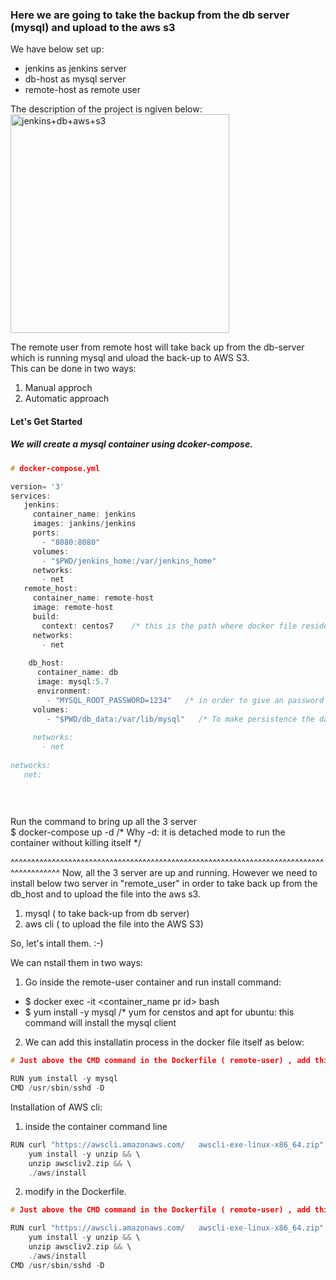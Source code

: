 ### Here we are going to take the backup from the db server (mysql) and upload to the aws s3 


We have below set up:
- jenkins as jenkins server
- db-host as mysql server
- remote-host as remote user


The description of the project is ngiven below:\
<img width="350" alt="jenkins+db+aws+s3" src="https://user-images.githubusercontent.com/68118215/115134523-7e218d80-a02e-11eb-8fad-aee900da25a5.png">

The remote user from remote host will take back up from the db-server which is running mysql and uload the back-up to AWS S3.\
This can be done in two ways:
1. Manual approch
2. Automatic approach


#### Let's Get Started

##### We will create a mysql container using dcoker-compose.

```c
# docker-compose.yml 

version= '3'
services:
   jenkins:
     container_name: jenkins
     images: jankins/jenkins
     ports:
       - "8080:8080"
     volumes:
       - "$PWD/jenkins_home:/var/jenkins_home"
     networks:
       - net
   remote_host:
     container_name: remote-host
     image: remote-host
     build:
       context: centos7    /* this is the path where docker file reside*/
     networks:
       - net 
     
    db_host:
      container_name: db
      image: mysql:5.7
      environment:
        - "MYSQL_ROOT_PASSWORD=1234"   /* in order to give an password for the db server use the 'Envaironment variable ' to create the passwd */
     volumes:
        - "$PWD/db_data:/var/lib/mysql"   /* To make persistence the data, we have to create a volume in our host system . Here db_data directory is created under PWD path and the data store in the mysql server under /var/lib/mysql will copy into the 'db_data'
     
     networks:
       - net
    
networks:
   net:
   
   
   
```


 Run the command to bring up all the 3 server\
 $ docker-compose up -d         /* Why -d: it is detached mode to run the container without killing itself */
 
 
 
^^^^^^^^^^^^^^^^^^^^^^^^^^^^^^^^^^^^^^^^^^^^^^^^^^^^^^^^^^^^^^^^^^^^^^^^^^^^^^^^^^^^^^^^
Now, all the 3 server are up and running. However we need to install below two server in "remote_user" in order to take back up from the db_host and to upload the file into the aws s3.
1. mysql     ( to take back-up from db server)
2. aws cli   ( to upload the file into the AWS S3)

So, let's intall them. :-)

We can nstall them in two ways:
1. Go inside the  remote-user container and run install command:
* $ docker exec -it <container_name pr id> bash
* $ yum install -y mysql   /* yum for censtos and apt for ubuntu: this command will install the mysql client
2. We can add this installatin process in the docker file itself as below:
```c
# Just above the CMD command in the Dockerfile ( remote-user) , add this line to install the mysql client

RUN yum install -y mysql
CMD /usr/sbin/sshd -D
```
Installation of AWS cli:
1. inside the container command line
```c
RUN curl "https://awscli.amazonaws.com/   awscli-exe-linux-x86_64.zip" -o "awscliv2.zip" && \
    yum install -y unzip && \
    unzip awscliv2.zip && \
    ./aws/install
  ```
  
2. modify in the Dockerfile.

```c  
# Just above the CMD command in the Dockerfile ( remote-user) , add this line to install the mysql client

RUN curl "https://awscli.amazonaws.com/   awscli-exe-linux-x86_64.zip" -o "awscliv2.zip" && \
    yum install -y unzip && \
    unzip awscliv2.zip && \
    ./aws/install
CMD /usr/sbin/sshd -D
```





